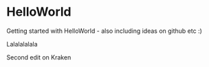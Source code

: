 # HelloWorld
Getting started with HelloWorld - also including ideas on github etc :)

Lalalalalala



Second edit on Kraken
